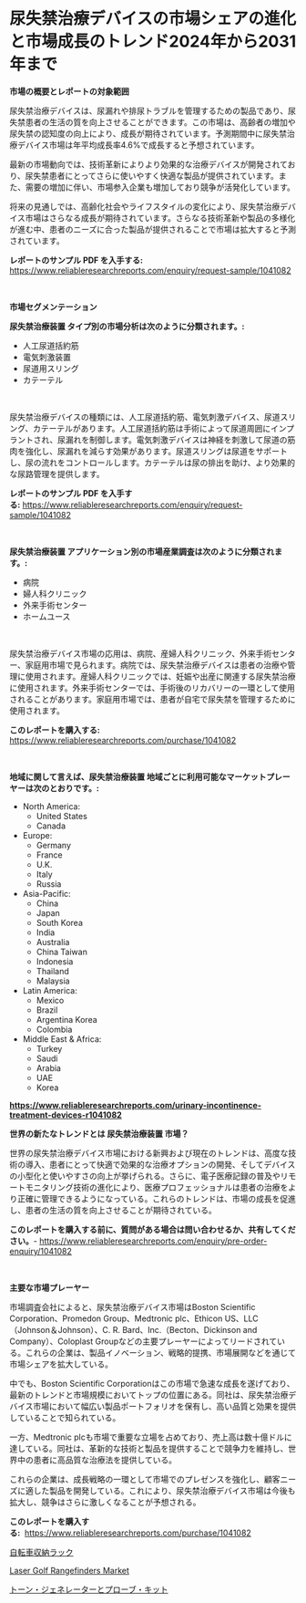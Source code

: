<p><h1>尿失禁治療デバイスの市場シェアの進化と市場成長のトレンド2024年から2031年まで</h1></p><p><strong>市場の概要とレポートの対象範囲</strong></p>
<p><p>尿失禁治療デバイスは、尿漏れや排尿トラブルを管理するための製品であり、尿失禁患者の生活の質を向上させることができます。この市場は、高齢者の増加や尿失禁の認知度の向上により、成長が期待されています。予測期間中に尿失禁治療デバイス市場は年平均成長率4.6%で成長すると予想されています。</p><p>最新の市場動向では、技術革新によりより効果的な治療デバイスが開発されており、尿失禁患者にとってさらに使いやすく快適な製品が提供されています。また、需要の増加に伴い、市場参入企業も増加しており競争が活発化しています。</p><p>将来の見通しでは、高齢化社会やライフスタイルの変化により、尿失禁治療デバイス市場はさらなる成長が期待されています。さらなる技術革新や製品の多様化が進む中、患者のニーズに合った製品が提供されることで市場は拡大すると予測されています。</p></p>
<p><strong>レポートのサンプル PDF を入手する:</strong> <a href="https://www.reliableresearchreports.com/enquiry/request-sample/1041082">https://www.reliableresearchreports.com/enquiry/request-sample/1041082</a></p>
<p>&nbsp;</p>
<p><strong>市場セグメンテーション</strong></p>
<p><strong>尿失禁治療装置 タイプ別の市場分析は次のように分類されます。:</strong></p>
<p><ul><li>人工尿道括約筋</li><li>電気刺激装置</li><li>尿道用スリング</li><li>カテーテル</li></ul></p>
<p>&nbsp;</p>
<p><p>尿失禁治療デバイスの種類には、人工尿道括約筋、電気刺激デバイス、尿道スリング、カテーテルがあります。人工尿道括約筋は手術によって尿道周囲にインプラントされ、尿漏れを制御します。電気刺激デバイスは神経を刺激して尿道の筋肉を強化し、尿漏れを減らす効果があります。尿道スリングは尿道をサポートし、尿の流れをコントロールします。カテーテルは尿の排出を助け、より効果的な尿路管理を提供します。</p></p>
<p><strong>レポートのサンプル PDF を入手する:</strong>&nbsp;<a href="https://www.reliableresearchreports.com/enquiry/request-sample/1041082">https://www.reliableresearchreports.com/enquiry/request-sample/1041082</a></p>
<p>&nbsp;</p>
<p><strong> 尿失禁治療装置 アプリケーション別の市場産業調査は次のように分類されます。:</strong></p>
<p><ul><li>病院</li><li>婦人科クリニック</li><li>外来手術センター</li><li>ホームユース</li></ul></p>
<p>&nbsp;</p>
<p><p>尿失禁治療デバイス市場の応用は、病院、産婦人科クリニック、外来手術センター、家庭用市場で見られます。病院では、尿失禁治療デバイスは患者の治療や管理に使用されます。産婦人科クリニックでは、妊娠や出産に関連する尿失禁治療に使用されます。外来手術センターでは、手術後のリカバリーの一環として使用されることがあります。家庭用市場では、患者が自宅で尿失禁を管理するために使用されます。</p></p>
<p><strong>このレポートを購入する:</strong>&nbsp; <a href="https://www.reliableresearchreports.com/purchase/1041082">https://www.reliableresearchreports.com/purchase/1041082</a></p>
<p>&nbsp;</p>
<p><strong>地域に関して言えば、尿失禁治療装置 地域ごとに利用可能なマーケットプレーヤーは次のとおりです。:</strong></p>
<p><ul>
    <li>
        North America:
        <ul>
            <li>United States</li>
            <li>Canada</li>
        </ul>
    </li>
    <li>
        Europe:
        <ul>
            <li>Germany</li>
            <li>France</li>
            <li>U.K.</li>
            <li>Italy</li>
            <li>Russia</li>
        </ul>
    </li>
    <li>
        Asia-Pacific:
        <ul>
            <li>China</li>
            <li>Japan</li>
            <li>South Korea</li>
            <li>India</li>
            <li>Australia</li>
            <li>China Taiwan</li>
            <li>Indonesia</li>
            <li>Thailand</li>
            <li>Malaysia</li>
        </ul>
    </li>
    <li>
        Latin America:
        <ul>
            <li>Mexico</li>
            <li>Brazil</li>
            <li>Argentina Korea</li>
            <li>Colombia</li>
        </ul>
    </li>
    <li>
        Middle East & Africa:
        <ul>
            <li>Turkey</li>
            <li>Saudi</li>
            <li>Arabia</li>
            <li>UAE</li>
            <li>Korea</li>
        </ul>
    </li>
    </ul></p>
<p><strong><a href="https://www.reliableresearchreports.com/urinary-incontinence-treatment-devices-r1041082">https://www.reliableresearchreports.com/urinary-incontinence-treatment-devices-r1041082</a></strong>&nbsp;</p>
<p><strong>世界の新たなトレンドとは 尿失禁治療装置 市場？</strong></p>
<p><p>世界の尿失禁治療デバイス市場における新興および現在のトレンドは、高度な技術の導入、患者にとって快適で効果的な治療オプションの開発、そしてデバイスの小型化と使いやすさの向上が挙げられる。さらに、電子医療記録の普及やリモートモニタリング技術の進化により、医療プロフェッショナルは患者の治療をより正確に管理できるようになっている。これらのトレンドは、市場の成長を促進し、患者の生活の質を向上させることが期待されている。</p></p>
<p><strong>このレポートを購入する前に、質問がある場合は問い合わせるか、共有してください。</strong>- <a href="https://www.reliableresearchreports.com/enquiry/pre-order-enquiry/1041082">https://www.reliableresearchreports.com/enquiry/pre-order-enquiry/1041082</a></p>
<p>&nbsp;</p>
<p><strong>主要な市場プレーヤー</strong></p>
<p><p>市場調査会社によると、尿失禁治療デバイス市場はBoston Scientific Corporation、Promedon Group、Medtronic plc、Ethicon US、LLC（Johnson＆Johnson）、C. R. Bard、Inc.（Becton、Dickinson and Company）、Coloplast Groupなどの主要プレーヤーによってリードされている。これらの企業は、製品イノベーション、戦略的提携、市場展開などを通じて市場シェアを拡大している。</p><p>中でも、Boston Scientific Corporationはこの市場で急速な成長を遂げており、最新のトレンドと市場規模においてトップの位置にある。同社は、尿失禁治療デバイス市場において幅広い製品ポートフォリオを保有し、高い品質と効果を提供していることで知られている。</p><p>一方、Medtronic plcも市場で重要な立場を占めており、売上高は数十億ドルに達している。同社は、革新的な技術と製品を提供することで競争力を維持し、世界中の患者に高品質な治療法を提供している。</p><p>これらの企業は、成長戦略の一環として市場でのプレゼンスを強化し、顧客ニーズに適した製品を開発している。これにより、尿失禁治療デバイス市場は今後も拡大し、競争はさらに激しくなることが予想される。</p></p>
<p><strong>このレポートを購入する:</strong>&nbsp;&nbsp;<a href="https://www.reliableresearchreports.com/purchase/1041082">https://www.reliableresearchreports.com/purchase/1041082</a></p>
<p><p><a href="https://medium.com/@michaelerde565/%E8%87%AA%E8%BB%A2%E8%BB%8A%E7%BD%AE%E3%81%8D%E5%A0%B4%E3%83%A9%E3%83%83%E3%82%AF%E5%B8%82%E5%A0%B4%E8%A6%8F%E6%A8%A1-cagr-%E3%83%88%E3%83%AC%E3%83%B3%E3%83%892024-2030-4a35c0c024a9">自転車収納ラック</a></p><p><a href="https://glittery-fuchsia-86a.notion.site/Laser-Golf-Rangefinders-Market-Report-Reveals-the-Latest-Trends-And-Growth-Opportunities-of-this-Mar-5e4114477e074419ba771bbbafd9539f">Laser Golf Rangefinders Market</a></p><p><a href="https://medium.com/@jackieshlerin98056/%E3%83%88%E3%83%BC%E3%83%B3%E3%82%B8%E3%82%A7%E3%83%8D%E3%83%AC%E3%83%BC%E3%82%BF%E3%83%BC%E3%81%A8%E3%83%97%E3%83%AD%E3%83%BC%E3%83%96%E3%82%AD%E3%83%83%E3%83%88%E5%B8%82%E5%A0%B4%E3%81%AF-%E5%B8%82%E5%A0%B4%E3%82%B7%E3%82%A7%E3%82%A2-%E3%82%B5%E3%82%A4%E3%82%BA-%E3%81%8A%E3%82%88%E3%81%B32031%E5%B9%B4%E3%81%BE%E3%81%A7%E3%81%AE%E4%BA%88%E6%B8%AC%E3%81%BE%E3%81%A7%E3%82%92%E7%84%A6%E7%82%B9%E3%81%A8%E3%81%97%E3%81%A6%E3%81%84%E3%81%BE%E3%81%99-148bfce8814d">トーン・ジェネレーターとプローブ・キット</a></p></p>